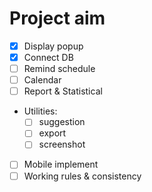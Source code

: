 # Project aim

- [x] Display popup
- [x] Connect DB
- [ ] Remind schedule
- [ ] Calendar
- [ ] Report & Statistical
- Utilities:
    - [ ] suggestion
    - [ ] export
    - [ ] screenshot
- [ ] Mobile implement
- [ ] Working rules & consistency